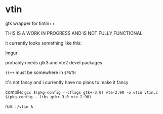 vtin
====

gtk wrapper for tintin++

THIS IS A WORK IN PROGRESS AND IS NOT FULLY FUNCTIONAL

it currently looks something like this:

[Imgur](http://i.imgur.com/33hfkZl.png?1)

probably needs gtk3 and vte2 devel packages

`tt++` must be somewhere in `$PATH`

it's not fancy and i currently have no plans to make it fancy

compile:
`gcc $(pkg-config --cflags gtk+-3.0) vte-2.90 -o vtin vtin.c $(pkg-config --libs gtk+-3.0 vte-2.90)`

run:
`./vtin &`

